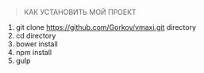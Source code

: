> КАК УСТАНОВИТЬ МОЙ ПРОЕКТ

1. git clone https://github.com/Gorkov/vmaxi.git directory
2. cd directory
3. bower install
4. npm install
5. gulp
